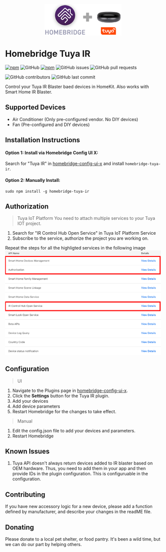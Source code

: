 
<p align="center">

<img src="./docs/logo.png" width="250">

</p>

# Homebridge Tuya IR
[![npm](https://img.shields.io/npm/v/homebridge-tuya-ir.svg)](https://www.npmjs.com/package/homebridge-tuya-ir)
![GitHub](https://img.shields.io/github/license/prasad-edlabadka/homebridge-tuya-ir)
[![npm](https://img.shields.io/npm/dt/homebridge-tuya-ir.svg)](https://www.npmjs.com/package/homebridge-tuya-ir)
![GitHub issues](https://img.shields.io/github/issues-raw/prasad-edlabadka/homebridge-tuya-ir)
![GitHub pull requests](https://img.shields.io/github/issues-pr-raw/prasad-edlabadka/homebridge-tuya-ir)

![GitHub contributors](https://img.shields.io/github/contributors-anon/prasad-edlabadka/homebridge-tuya-ir)
![GitHub last commit](https://img.shields.io/github/last-commit/prasad-edlabadka/homebridge-tuya-ir)


Control your Tuya IR Blaster baed devices in HomeKit. Also works with Smart Home IR Blaster.

## Supported Devices
* Air Conditioner (Only pre-configured vendor. No DIY devices)
* Fan (Pre-configured and DIY devices)

## Installation Instructions

#### Option 1: Install via Homebridge Config UI X:

Search for "Tuya IR" in [homebridge-config-ui-x](https://github.com/oznu/homebridge-config-ui-x) and install `homebridge-tuya-ir`.

#### Option 2: Manually Install:

```
sudo npm install -g homebridge-tuya-ir
```

## Authorization
> Tuya IoT Platform
You need to attach multiple services to your Tuya IOT project.
1. Search for "IR Control Hub Open Service" in Tuya IoT Platform Service
2. Subscribe to the service, authorize the project you are working on.

Repeat the steps for all the highligted services in the following image
<img src="./docs/tuya_iot_platform.png">

## Configuration
> UI

1. Navigate to the Plugins page in [homebridge-config-ui-x](https://github.com/oznu/homebridge-config-ui-x).
2. Click the **Settings** button for the Tuya IR plugin.
3. Add your devices
4. Add device parameters
5. Restart Homebridge for the changes to take effect.

> Manual

1. Edit the config.json file to add your devices and parameters. 
2. Restart Homebridge

## Known Issues

1. Tuya API doesn't always return devices added to IR blaster based on OEM hardware. Thus, you need to add them in your app and then provide IDs in the plugin configuration. This is configuruable in the configuration.

## Contributing

If you have new accessory logic for a new device, please add a function defined by manufacturer, and describe your changes in the readME file.

## Donating

Please donate to a local pet shelter, or food pantry. It's been a wild time, but we can do our part by helping others. 
